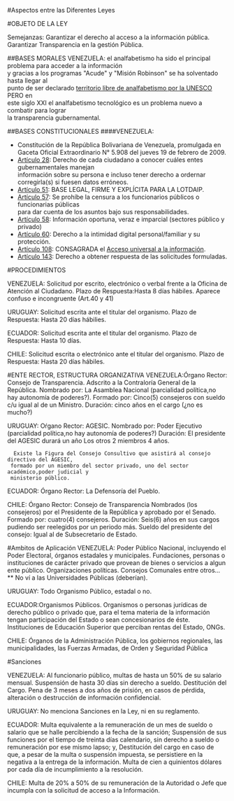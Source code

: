 #Aspectos entre las Diferentes Leyes


#OBJETO DE LA LEY

Semejanzas: Garantizar el derecho al acceso a la información pública. Garantizar Transparencia en la gestión Pública.

##BASES MORALES
  VENEZUELA: el analfabetismo ha sido el principal problema para acceder a la información  
  y gracias a los programas "Acude" y "Misión Robinson" se ha solventado hasta llegar al  
  punto de ser declarado [territorio libre de analfabetismo por la UNESCO][Unesco_libre] PERO en  
  este siglo XXI el analfabetismo tecnológico es un problema nuevo a combatir para lograr  
  la transparencia gubernamental.

[Unesco_libre]:http://www.telesurtv.net/telesuragenda/Venezuela-libre-de-analfabetismo-20141027-0046.html

##BASES CONSTITUCIONALES
####VENEZUELA:
   * Constitución de la República Bolivariana de Venezuela, promulgada en  
Gaceta Oficial Extraordinario N° 5.908 del jueves 19 de febrero de 2009.
   * [Artículo 28][art28const]: Derecho de cada ciudadano a conocer cuáles entes gubernamentales manejan  
     información sobre su persona e incluso tener derecho a ordernar corregirla(s) si fuesen datos erróneos.
   * [Artículo 51][art51const]: BASE LEGAL, FIRME Y EXPLÍCITA PARA LA LOTDAIP.
   * [Artículo 57][art57const]: Se prohíbe la censura a los funcionarios públicos o funcionarias públicas  
     para dar cuenta de los asuntos bajo sus responsabilidades.
   * [Artículo 58][art58const]: Información oportuna, veraz e imparcial (sectores público y privado)
   * [Artículo 60][art60const]: Derecho a la intimidad digital personal/familiar y su protección.
   * [Artículo 108][art108const]: CONSAGRADA el [Acceso universal a la información][AUI].
   * [Artículo 143][art143const]: Derecho a obtener respuesta de las solicitudes formuladas.

[art28const]:http://cne.gob.ve/web/normativa_electoral/constitucion/titulo3.php#art28
[art51const]:http://cne.gob.ve/web/normativa_electoral/constitucion/titulo3.php#art51
[art57const]:http://cne.gob.ve/web/normativa_electoral/constitucion/titulo3.php#art57
[art58const]:http://cne.gob.ve/web/normativa_electoral/constitucion/titulo3.php#art58
[art60const]:http://cne.gob.ve/web/normativa_electoral/constitucion/titulo3.php#art60
[art108const]:http://cne.gob.ve/web/normativa_electoral/constitucion/titulo3.php#art108
[art143const]:http://cne.gob.ve/web/normativa_electoral/constitucion/titulo3.php#art143
[AUI]:http://132.248.242.3/~publica/archivos/libros/acceso_universal_informacion.pdf

#PROCEDIMIENTOS

  VENEZUELA: Solicitud por escrito, electrónico o verbal frente a la Oficina de Atención al Ciudadano. 
              Plazo de Respuesta:Hasta 8 días hábiles. Aparece confuso e incongruente (Art.40 y 41)

  URUGUAY: Solicitud escrita ante el titular del organismo. Plazo de Respuesta: Hasta 20 días hábilies.

  ECUADOR: Solicitud escrita ante el titular del organismo. Plazo de Respuesta: Hasta 10 días.

  CHILE: Solicitud escrita o electrónico ante el titular del organismo. Plazo de Respuesta: Hasta 20 días hábiles.

#ENTE RECTOR, ESTRUCTURA ORGANIZATIVA
  VENEZUELA:Órgano Rector: Consejo de Transparencia. 
                           Adscrito a la Contraloría General de la República.
            Nombrado por: La Asamblea Nacional (parcialidad política,no hay autonomía de poderes?).
            Formado por: Cinco(5) consejeros con sueldo c/u igual al de un Ministro.
            Duración: cinco años en el cargo (¿no es mucho?)

  URUGUAY: Oŕgano Rector: AGESIC.
             Nombrado por: Poder Ejecutivo (parcialidad política,no hay autonomía de poderes?)
             Duración: El presidente del AGESIC durará un año
                        Los otros 2 miembros 4 años.
                        
      Existe la Figura del Consejo Consultivo que asistirá al consejo directivo del AGESIC, 
     formado por un miembro del sector privado, uno del sector académico,poder judicial y 
     ministerio público.

  ECUADOR: Órgano Rector: La Defensoría del Pueblo.

  CHILE: Órgano Rector: Consejo de Transparencia
         Nombrados (los consejeros) por el Presidente de la República y aprobado por el Senado.
         Formado por: cuatro(4) consejeros.
         Duración: Seis(6) años en sus cargos pudiendo ser reelegidos por un periodo más.
         Sueldo del presidente del consejo: Igual al de Subsecretario de Estado. 

#Ambitos de Aplicación
VENEZUELA: Poder Público Nacional, incluyendo el Poder Electoral, órganos estadales y municipales.
          Fundaciones, personas o instituciones de carácter privado que provean de bienes o servicios a algun ente público.
          Organizaciones políticas.
          Consejos Comunales entre otros...
  ** No ví a las Universidades Públicas (deberían).
  
URUGUAY: Todo Organismo Público, estadal o no.

ECUADOR:Organismos Públicos. Organismos o personas jurídicas de derecho público o privado que, para el tema materia de la información tengan participación del Estado o sean concesionarios de éste. Instituciones de Educación Superior que perciban rentas del Estado, ONGs.

CHILE: Órganos de la Administración Pública, los gobiernos regionales, las municipalidades, las Fuerzas Armadas, de Orden y Seguridad Pública

#Sanciones

VENEZUELA: Al funcionario público, multas de hasta un 50% de su salario mensual.
          Suspensión de hasta 30 días sin derecho a sueldo.
          Destitución del Cargo.
          Pena de 3 meses a dos años de prisión, en casos de pérdida, alteración o destrucción de información confidencial.

URUGUAY: No menciona Sanciones en la Ley, ni en su reglamento.

ECUADOR: 
Multa equivalente a la remuneración de un mes de sueldo o salario que se halle percibiendo a la fecha de la sanción; 
Suspensión de sus funciones por el tiempo de treinta días calendario, sin derecho a sueldo o remuneración por ese mismo lapso; 
y, Destitución del cargo en caso de que, a pesar de la multa o suspensión impuesta, se persistiere en la negativa a la entrega de la información. Multa de cien a quinientos dólares por cada día de incumplimiento a la resolución.

CHILE: Multa de 20% a 50% de su remuneración de la Autoridad o Jefe que incumpla con la solicitud de acceso a la Información.

